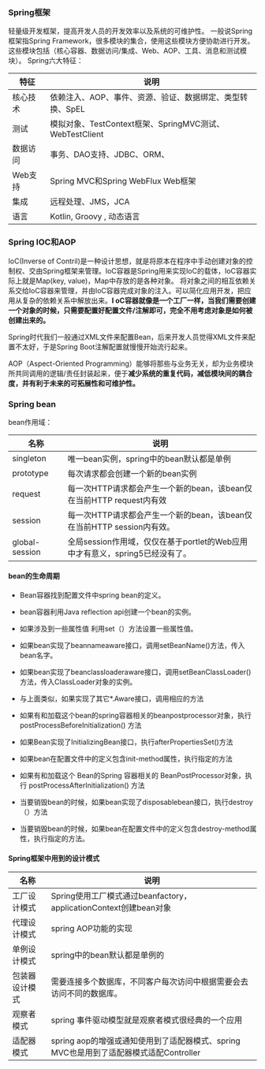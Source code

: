 ### Spring框架
轻量级开发框架，提高开发人员的开发效率以及系统的可维护性。
一般说Spring框架指Spring Framework，很多模块的集合，使用这些模块方便协助进行开发。这些模块包括（核心容器、数据访问/集成、Web、AOP、工具、消息和测试模块）。
Spring六大特征：

| 特征 |说明  |
| --- | --- |
|核心技术  |依赖注入、AOP、事件、资源、验证、数据绑定、类型转换、SpEL  |
|测试  |模拟对象、TestContext框架、SpringMVC测试、WebTestClient  |
|数据访问  |事务、DAO支持、JDBC、ORM、  |
|Web支持  |Spring MVC和Spring WebFlux Web框架  |
|集成  |远程处理、JMS，JCA  |
|语言  |Kotlin, Groovy , 动态语言  |


### Spring IOC和AOP 

IoC(Inverse of Contril)是一种设计思想，就是将原本在程序中手动创建对象的控制权、交由Spring框架来管理。IoC容器是Spring用来实现IoC的载体，IoC容器实际上就是Map(key, value)，Map中存放的是各种对象。
将对象之间的相互依赖关系交给IoC容器来管理，并由IoC容器完成对象的注入。可以简化应用开发，把应用从复杂的依赖关系中解放出来。**I oC容器就像是一个工厂一样，当我们需要创建一个对象的时候，只需要配置好配置文件/注解即可，完全不用考虑对象是如何被创建出来的。**

Spring时代我们一般通过XML文件来配置Bean，后来开发人员觉得XML文件来配置不太好，于是Spring Boot注解配置就慢慢开始流行起来。

AOP（Aspect-Oriented Programming）能够将那些与业务无关，却为业务模块所共同调用的逻辑/责任封装起来，便于**减少系统的重复代码，减低模块间的耦合度，并有利于未来的可拓展性和可维护性。**


### Spring bean
bean作用域：

| 名称 |说明  |
| --- | --- |
|singleton   |唯一bean实例，spring中的bean默认都是单例  |
|prototype  |每次请求都会创建一个新的bean实例  |
| request |每一次HTTP请求都会产生一个新的bean，该bean仅在当前HTTP request内有效  |
|session  |每一次HTTP请求都会产生一个新的bean，该bean仅在当前HTTP session内有效。  |
|global-session|全局session作用域，仅仅在基于portlet的Web应用中才有意义，spring5已经没有了。|


#### bean的生命周期

* Bean容器找到配置文件中spring bean的定义。

* bean容器利用Java reflection api创建一个bean的实例。
* 如果涉及到一些属性值 利用set（）方法设置一些属性值。
* 如果bean实现了beannameaware接口，调用setBeanName()方法，传入bean名字。
* 如果bean实现了beanclassloaderaware接口，调用setBeanClassLoader()方法，传入ClassLoader对象的实例。
* 与上面类似，如果实现了其它*.Aware接口，调用相应的方法
* 如果有和加载这个bean的spring容器相关的beanpostprocessor对象，执行postProcessBeforeInitialization() 方法
* 如果Bean实现了InitializingBean接口，执行afterPropertiesSet()方法
* 如果bean在配置文件中的定义包含init-method属性，执行指定的方法
* 如果有和加载这个 Bean的Spring 容器相关的 BeanPostProcessor对象，执行
postProcessAfterInitialization() 方法
* 当要销毁bean的时候，如果bean实现了disposablebean接口，执行destroy（）方法
* 当要销毁bean的时候，如果bean在配置文件中的定义包含destroy-method属性，执行指定的方法。


#### Spring框架中用到的设计模式
| 名称 |说明  |
| --- | --- |
|工厂设计模式  | Spring使用工厂模式通过beanfactory，applicationContext创建bean对象 |
| 代理设计模式 |spring AOP功能的实现  |
|单例设计模式  |spring中的bean默认都是单例的  |
|包装器设计模式  |需要连接多个数据库，不同客户每次访问中根据需要会去访问不同的数据库。  |
| 观察者模式 |spring 事件驱动模型就是观察者模式很经典的一个应用  |
|适配器模式  |spring aop的增强或通知使用到了适配器模式、spring MVC也是用到了适配器模式适配Controller  |